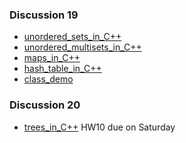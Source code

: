 ### Discussion 19 
- [unordered_sets_in_C++](https://github.com/nikunjsanghai/Intermediate_Programming_Cplusplus/blob/main/Week10/unordered_set_in_STL.md)
- [unordered_multisets_in_C++](https://github.com/nikunjsanghai/Intermediate_Programming_Cplusplus/blob/main/Week10/unordered_multiset_in_STL.md)
- [maps_in_C++](https://github.com/nikunjsanghai/Intermediate_Programming_Cplusplus/blob/main/Week10/Map_in_STL.md)
- [hash_table_in_C++]()
- [class_demo]()
### Discussion 20
- [trees_in_C++]()
HW10 due on Saturday 
